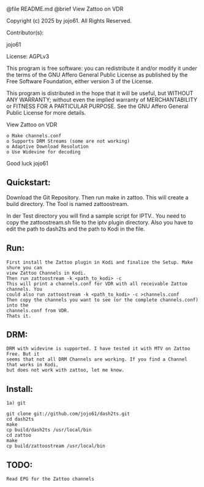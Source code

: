 @file README.md		@brief View Zattoo on VDR

Copyright (c) 2025 by jojo61.  All Rights Reserved.

Contributor(s):

jojo61

License: AGPLv3

This program is free software: you can redistribute it and/or modify
it under the terms of the GNU Affero General Public License as
published by the Free Software Foundation, either version 3 of the
License.

This program is distributed in the hope that it will be useful,
but WITHOUT ANY WARRANTY; without even the implied warranty of
MERCHANTABILITY or FITNESS FOR A PARTICULAR PURPOSE.  See the
GNU Affero General Public License for more details.


View Zattoo on VDR

    o Make channels.conf
	o Supports DRM Streams (some are not working)	
    o Adaptive Download Resolution
    o Use Widevine for decoding 




Good luck
jojo61

Quickstart:
-----------


Download the Git Repository. Then run make in zattoo. This will create a build directory.
The Tool is named zattoostream. 

In der Test directory you will find a sample script for IPTV..
You need to copy the zattoostream.sh file to the iptv plugin directory. Also you have
to edit the path to dash2ts and the path to Kodi in the file.

Run:
----
	First install the Zattoo plugin in Kodi and finalize the Setup. Make shure you can 
	view Zattoo Channels in Kodi.
	Then run zattoostream -k <path_to_kodi> -c 
	This will print a channels.conf for VDR with all receivable Zattoo channels. You 
	could also run zattoostream -k <path_to_kodi> -c >channels.conf 
	Then copy the channels you want to see (or the complete channels.conf) into the
	channels.conf from VDR.
	Thats it.


DRM:
----
	DRM with widevine is supported. I have tested it with MTV on Zattoo Free. But it
	seems that not all DRM Channels are working. If you find a Channel that works in Kodi,
	but does not work with zattoo, let me know.



Install:
--------
	1a) git

	git clone git://github.com/jojo61/dash2ts.git
	cd dash2ts
	make
	cp build/dash2ts /usr/local/bin
	cd zattoo
	make
	cp build/zattoostream /usr/local/bin


TODO:
----
	Read EPG for the Zattoo channels

